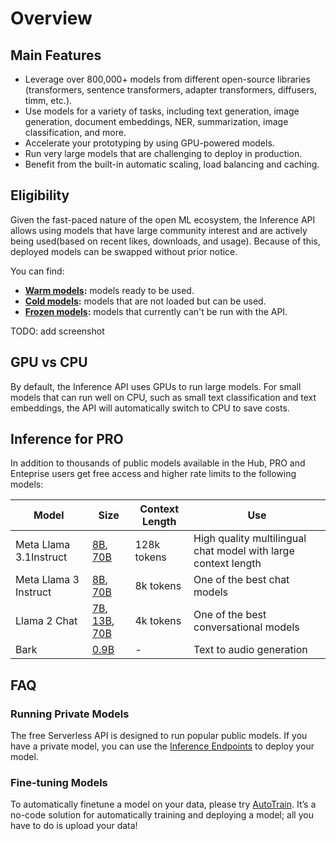 # Overview

## Main Features

* Leverage over 800,000+ models from different open-source libraries (transformers, sentence transformers, adapter transformers, diffusers, timm, etc.).
* Use models for a variety of tasks, including text generation, image generation, document embeddings, NER, summarization, image classification, and more.
* Accelerate your prototyping by using GPU-powered models.
* Run very large models that are challenging to deploy in production.
* Benefit from the built-in automatic scaling, load balancing and caching.

## Eligibility

Given the fast-paced nature of the open ML ecosystem, the Inference API allows using models that have large community interest and are actively being used(based on recent likes, downloads, and usage). Because of this, deployed models can be swapped without prior notice.

You can find:

* **[Warm models](https://huggingface.co/models?inference=warm&sort=trending):** models ready to be used.
* **[Cold models](https://huggingface.co/models?inference=cold&sort=trending):** models that are not loaded but can be used.
* **[Frozen models](https://huggingface.co/models?inference=frozen&sort=trending):** models that currently can't be run with the API.

TODO: add screenshot

## GPU vs CPU

By default, the Inference API uses GPUs to run large models. For small models that can run well on CPU, such as small text classification and text embeddings, the API will automatically switch to CPU to save costs.

## Inference for PRO

In addition to thousands of public models available in the Hub, PRO and Enteprise users get free access and higher rate limits to the following models:


| Model                          | Size                                                                                                                                                                                       | Context Length | Use                                                          |
|--------------------------------|--------------------------------------------------------------------------------------------------------------------------------------------------------------------------------------------|----------------|--------------------------------------------------------------|
| Meta Llama 3.1Instruct  | [8B](https://huggingface.co/meta-llama/Meta-Llama-3.1-8B-Instruct), [70B](https://huggingface.co/meta-llama/Meta-Llama-3.1-70B-Instruct)                                                      | 128k tokens      | High quality multilingual chat model with large context length |
| Meta Llama 3 Instruct          | [8B](https://huggingface.co/meta-llama/Meta-Llama-3-8B-Instruct), [70B](https://huggingface.co/meta-llama/Meta-Llama-3-70B-Instruct)                                                       | 8k tokens      | One of the best chat models                                  |
| Llama 2 Chat                   | [7B](https://huggingface.co/meta-llama/Llama-2-7b-chat-hf), [13B](https://huggingface.co/meta-llama/Llama-2-13b-chat-hf), [70B](https://huggingface.co/meta-llama/Llama-2-70b-chat-hf) | 4k tokens      | One of the best conversational models                        |
| Bark                           | [0.9B](https://huggingface.co/suno/bark)                                                                                                                                                   | -              | Text to audio generation                                     |


## FAQ

### Running Private Models

The free Serverless API is designed to run popular public models. If you have a private model, you can use the [Inference Endpoints](https://huggingface.co/docs/inference/endpoints) to deploy your model.

### Fine-tuning Models

To automatically finetune a model on your data, please try [AutoTrain](https://huggingface.co/autotrain). It’s a no-code solution for automatically training and deploying a model; all you have to do is upload your data!

